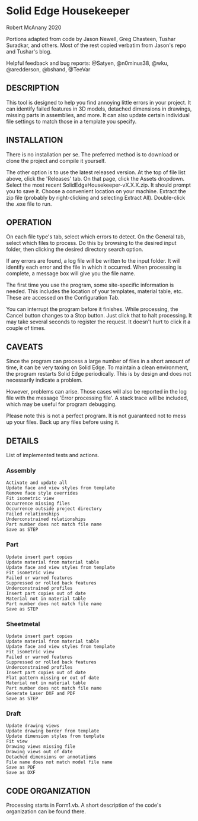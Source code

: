 # Solid Edge Housekeeper
Robert McAnany 2020

Portions adapted from code by Jason Newell, Greg Chasteen, Tushar Suradkar, and others.  Most of the rest copied verbatim from Jason's repo and Tushar's blog.

Helpful feedback and bug reports: @Satyen, @n0minus38, @wku, @aredderson, @bshand, @TeeVar

## DESCRIPTION
This tool is designed to help you find annoying little errors in your project.  It can identify failed features in 3D models, detached dimensions in drawings, missing parts in assemblies, and more.  It can also update certain individual file settings to match those in a template you specify.

## INSTALLATION
There is no installation per se.  The preferred method is to download or clone the project and compile it yourself.

The other option is to use the latest released version.  At the top of file list above, click the 'Releases' tab.  On that page, click the Assets dropdown.  Select the most recent SolidEdgeHousekeeper-vX.X.X.zip.  It should prompt you to save it.  Choose a convenient location on your machine.  Extract the zip file (probably by right-clicking and selecting Extract All).  Double-click the .exe file to run.

## OPERATION
On each file type's tab, select which errors to detect.  On the General tab, select which files to process.  Do this by browsing to the desired input folder, then clicking the desired directory search option.

If any errors are found, a log file will be written to the input folder.  It will identify each error and the file in which it occurred.  When processing is complete, a message box will give you the file name.

The first time you use the program, some site-specific information is needed.  This includes the location of your templates, material table, etc.  These are accessed on the Configuration Tab.

You can interrupt the program before it finishes.  While processing, the Cancel button changes to a Stop button.  Just click that to halt processing.  It may take several seconds to register the request.  It doesn't hurt to click it a couple of times.

## CAVEATS
Since the program can process a large number of files in a short amount of time, it can be very taxing on Solid Edge.  To maintain a clean environment, the program restarts Solid Edge periodically.  This is by design and does not necessarily indicate a problem.  

However, problems can arise.  Those cases will also be reported in the log file with the message 'Error processing file'.  A stack trace will be included, which may be useful for program debugging.

Please note this is not a perfect program.  It is not guaranteed not to mess up your files.  Back up any files before using it.

## DETAILS
List of implemented tests and actions.
### Assembly
    Activate and update all
    Update face and view styles from template
    Remove face style overrides
    Fit isometric view
    Occurrence missing files
    Occurrence outside project directory
    Failed relationships
    Underconstrained relationships
    Part number does not match file name
    Save as STEP
### Part
    Update insert part copies
    Update material from material table
    Update face and view styles from template
    Fit isometric view
    Failed or warned features
    Suppressed or rolled back features
    Underconstrained profiles
    Insert part copies out of date
    Material not in material table
    Part number does not match file name
    Save as STEP
### Sheetmetal
    Update insert part copies
    Update material from material table
    Update face and view styles from template
    Fit isometric view
    Failed or warned features
    Suppressed or rolled back features
    Underconstrained profiles
    Insert part copies out of date
    Flat pattern missing or out of date
    Material not in material table
    Part number does not match file name
    Generate Laser DXF and PDF
    Save as STEP
### Draft
    Update drawing views
    Update drawing border from template
    Update dimension styles from template
    Fit view
    Drawing views missing file
    Drawing views out of date
    Detached dimensions or annotations
    File name does not match model file name
    Save as PDF
    Save as DXF

## CODE ORGANIZATION
Processing starts in Form1.vb.  A short description of the code's organization can be found there.

